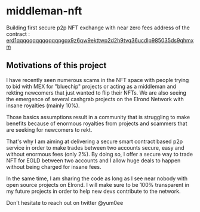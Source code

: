 # middleman-nft

Building first secure p2p NFT exchange with near zero fees
address of the contract : [erd1qqqqqqqqqqqqqpgqx9z6qw9ekttwp2d2h9tvq36ucdlp985035ds9qhmxm](https://explorer.elrond.com/accounts/erd1qqqqqqqqqqqqqpgqx9z6qw9ekttwp2d2h9tvq36ucdlp985035ds9qhmxm)

## Motivations of this project

I have recently seen numerous scams in the NFT space with people trying to bid with MEX for "bluechip" projects or acting as a middleman and rekting newcomers that just wanted to flip their NFTs. We are also seeing the emergence of several cashgrab projects on the Elrond Network with insane royalties (mainly 10%).

Those basics assumptions result in a community that is struggling to make benefits because of enormous royalties from projects and scammers that are seeking for newcomers to rekt.

That's why I am aiming at delivering a secure smart contract based p2p service in order to make trades between two accounts secure, easy and without enormous fees (only 2%). By doing so, I offer a secure way to trade NFT for EGLD between two accounts and I allow huge deals to happen without being charged for insane fees.

In the same time, I am sharing the code as long as I see near nobody with open source projects on Elrond. I will make sure to be 100% transparent in my future projects in order to help new devs contribute to the network.

Don't hesitate to reach out on twitter @yum0ee
